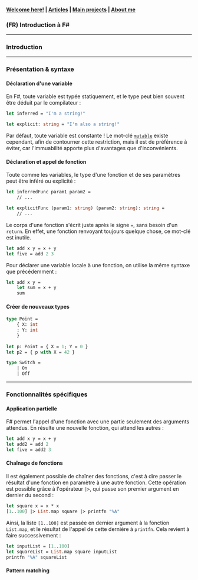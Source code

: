 #### [Welcome here!](https://vpenando.github.io) | [Articles](https://vpenando.github.io/articles.html) | [Main projects](https://vpenando.github.io/projects.html) | [About me](https://vpenando.github.io/about.html)

### (FR) Introduction à F#

---

### Introduction


---

### Présentation & syntaxe


#### Déclaration d'une variable

En F#, toute variable est typée statiquement, et le type peut bien souvent être déduit par le compilateur :
```ocaml
let inferred = "I'm a string!"

let explicit: string = "I'm also a string!"
```
Par défaut, toute variable est constante !
Le mot-clé [`mutable`](https://learn.microsoft.com/en-us/dotnet/fsharp/language-reference/values/#mutable-variables) existe cependant, afin de contourner cette restriction, mais il est de préférence à éviter, car l'immuabilité apporte plus d'avantages que d'inconvénients.

#### Déclaration et appel de fonction

Toute comme les variables, le type d'une fonction et de ses paramètres peut être inféré ou explicité :
```ocaml
let inferredFunc param1 param2 =
    // ...

let explicitFunc (param1: string) (param2: string): string =
    // ...
```

Le corps d'une fonction s'écrit juste après le signe `=`, sans besoin d'un `return`.
En effet, une fonction renvoyant toujours quelque chose, ce mot-clé est inutile.
```ocaml
let add x y = x + y
let five = add 2 3
```
Pour déclarer une variable locale à une fonction, on utilise la même syntaxe que précédemment :
```ocaml
let add x y =
    let sum = x + y
    sum
```

#### Créer de nouveaux types

```ocaml
type Point =
    { X: int
    ; Y: int
    }
    
let p: Point = { X = 1; Y = 0 }
let p2 = { p with X = 42 }
```

```ocaml
type Switch =
    | On
    | Off
```

---

### Fonctionnalités spécifiques

#### Application partielle

F# permet l'appel d'une fonction avec une partie seulement des arguments attendus.
En résulte une nouvelle fonction, qui attend les autres :
```ocaml
let add x y = x + y
let add2 = add 2
let five = add2 3
```

#### Chaînage de fonctions

Il est également possible de chaîner des fonctions, c'est à dire passer le résultat d'une fonction en paramètre à une autre fonction.
Cette opération est possible grâce à l'opérateur `|>`, qui passe son premier argument en dernier du second :
```ocaml
let square x = x * x
[1..100] |> List.map square |> printfn "%A"
```
Ainsi, la liste `[1..100]` est passée en dernier argument à la fonction `List.map`, et le résultat de l'appel de cette dernière à `printfn`.
Cela revient à faire successivement :
```ocaml
let inputList = [1..100]
let squareList = List.map square inputList
printfn "%A" squareList
```

#### Pattern matching

